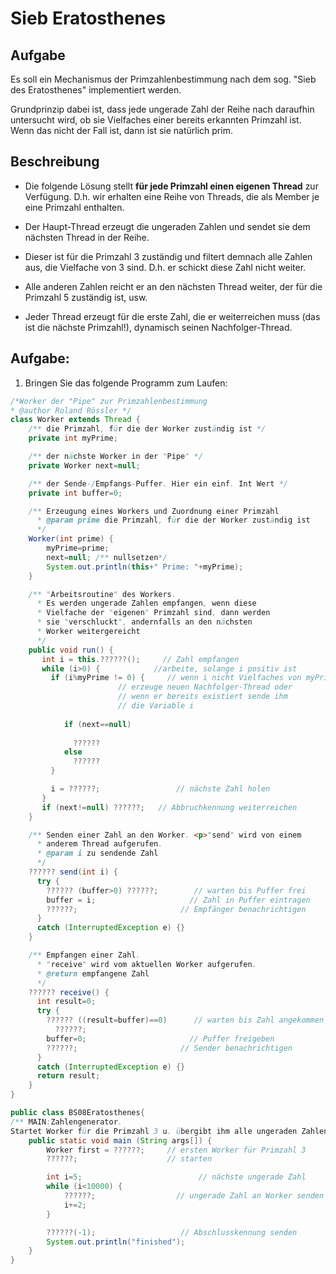 # Sieb Eratosthenes

## Aufgabe

Es soll ein Mechanismus der Primzahlenbestimmung nach dem sog. "Sieb des Eratosthenes" implementiert werden. 

Grundprinzip dabei ist, dass jede ungerade Zahl der Reihe nach daraufhin untersucht wird, ob sie Vielfaches einer bereits erkannten Primzahl ist. Wenn das nicht der Fall ist, dann ist sie natürlich prim. 

## Beschreibung

- Die folgende Lösung stellt **für jede Primzahl einen eigenen Thread** zur Verfügung. D.h. wir erhalten eine Reihe von Threads, die als Member je eine Primzahl enthalten. 

- Der Haupt-Thread erzeugt die ungeraden Zahlen und sendet sie dem nächsten Thread in der Reihe. 

- Dieser ist für die Primzahl 3 zuständig und filtert demnach alle Zahlen aus, die Vielfache von 3 sind. D.h. er schickt diese Zahl nicht weiter. 

- Alle anderen Zahlen reicht er an den nächsten Thread weiter, der für die Primzahl 5 zuständig ist, usw. 

- Jeder Thread erzeugt für die erste Zahl, die er weiterreichen muss (das ist die nächste Primzahl!), dynamisch seinen Nachfolger-Thread. 

## Aufgabe:

1. Bringen Sie das folgende Programm zum Laufen:

~~~java
/*Worker der "Pipe" zur Primzahlenbestimmung 
* @author Roland Rössler */ 
class Worker extends Thread { 
    /** die Primzahl, für die der Worker zuständig ist */ 
    private int myPrime; 

    /** der nächste Worker in der "Pipe" */ 
    private Worker next=null; 

    /** der Sende-/Empfangs-Puffer. Hier ein einf. Int Wert */ 
    private int buffer=0; 

    /** Erzeugung eines Workers und Zuordnung einer Primzahl 
      * @param prime die Primzahl, für die der Worker zuständig ist 
      */ 
    Worker(int prime) { 
        myPrime=prime; 
        next=null; /** nullsetzen*/ 
        System.out.println(this+" Prime: "+myPrime); 
    } 

    /** "Arbeitsroutine" des Workers. 
      * Es werden ungerade Zahlen empfangen, wenn diese 
      * Vielfache der "eigenen" Primzahl sind, dann werden 
      * sie "verschluckt", andernfalls an den nächsten 
      * Worker weitergereicht 
      */ 
    public void run() { 
       int i = this.??????();     // Zahl empfangen 
       while (i>0) { 			//arbeite, solange i positiv ist 
         if (i%myPrime != 0) {     // wenn i nicht Vielfaches von myPrime 
						// erzeuge neuen Nachfolger-Thread oder 
						// wenn er bereits existiert sende ihm 
						// die Variable i 
  
            if (next==null)        
                                         
              ?????? 
            else                         
              ??????              
         } 

         i = ??????;                 // nächste Zahl holen 
       } 
       if (next!=null) ??????;   // Abbruchkennung weiterreichen 
    } 

    /** Senden einer Zahl an den Worker. <p>"send" wird von einem 
      * anderem Thread aufgerufen. 
      * @param i zu sendende Zahl 
      */ 
    ?????? send(int i) { 
      try { 
        ?????? (buffer>0) ??????;        // warten bis Puffer frei 
        buffer = i;                     // Zahl in Puffer eintragen 
        ??????;                       // Empfänger benachrichtigen 
      } 
      catch (InterruptedException e) {} 
    } 

    /** Empfangen einer Zahl. 
      * "receive" wird vom aktuellen Worker aufgerufen. 
      * @return empfangene Zahl 
      */ 
    ?????? receive() { 
      int result=0; 
      try { 
        ?????? ((result=buffer)==0)      // warten bis Zahl angekommen 
          ??????; 
        buffer=0;                       // Puffer freigeben 
        ??????;                       // Sender benachrichtigen 
      } 
      catch (InterruptedException e) {} 
      return result; 
    } 
}

public class BS08Eratosthenes{
/** MAIN:Zahlengenerator.
Startet Worker für die Primzahl 3 u. übergibt ihm alle ungeraden Zahlen ab 5 */ 
	public static void main (String args[]) { 
		Worker first = ??????;     // ersten Worker für Primzahl 3 
		??????;                    // starten 

		int i=5;                          // nächste ungerade Zahl 
		while (i<10000) { 
			??????;                  // ungerade Zahl an Worker senden 
			i+=2; 
		} 

		??????(-1);                   // Abschlusskennung senden 
		System.out.println("finished"); 
	} 
}
~~~
